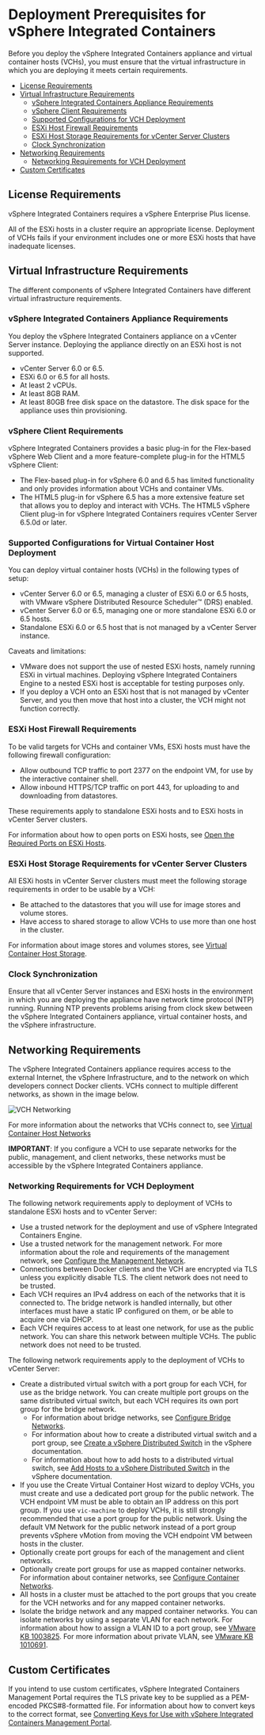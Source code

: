 # Deployment Prerequisites for vSphere Integrated Containers #

Before you deploy the vSphere Integrated Containers appliance and virtual container hosts (VCHs), you must ensure that the virtual infrastructure in which you are deploying it meets certain requirements.

- [License Requirements](#license)
- [Virtual Infrastructure Requirements](#vireqs)
  - [vSphere Integrated Containers Appliance Requirements](#appliancereqs)
  - [vSphere Client Requirements](#client)
  - [Supported Configurations for VCH Deployment](#configs)
  - [ESXi Host Firewall Requirements](#firewall)
  - [ESXi Host Storage Requirements for vCenter Server Clusters](#storage)
  - [Clock Synchronization](#clocksync)
- [Networking Requirements](#networkreqs)
  - [Networking Requirements for VCH Deployment](#vchnetworkreqs)
- [Custom Certificates](#customcerts)

## License Requirements <a id="license"></a>
vSphere Integrated Containers requires a vSphere Enterprise Plus license.

All of the ESXi hosts in a cluster require an appropriate license. Deployment of VCHs fails if your environment includes one or more ESXi hosts that have inadequate licenses. 

## Virtual Infrastructure Requirements <a id="vireqs"></a>

The different components of vSphere Integrated Containers have different virtual infrastructure requirements.

### vSphere Integrated Containers Appliance Requirements <a id="appliancereqs"></a>

You deploy the vSphere Integrated Containers appliance on a vCenter Server instance. Deploying the appliance directly on an ESXi host is not supported.

- vCenter Server 6.0 or 6.5.
- ESXi 6.0 or 6.5 for all hosts.
- At least 2 vCPUs.
- At least 8GB RAM.
- At least 80GB free disk space on the datastore. The disk space for the appliance uses thin provisioning.

### vSphere Client Requirements <a id="client"></a>

vSphere Integrated Containers provides a basic plug-in for the Flex-based vSphere Web Client and a more feature-complete plug-in for the HTML5 vSphere Client: 

- The Flex-based plug-in for vSphere 6.0 and 6.5 has limited functionality and only provides information about VCHs and container VMs. 
- The HTML5 plug-in for vSphere 6.5 has a more extensive feature set that allows you to deploy and interact with VCHs. The HTML5 vSphere Client plug-in for vSphere Integrated Containers requires vCenter Server 6.5.0d or later.

### Supported Configurations for Virtual Container Host Deployment <a id="configs"></a>

You can deploy virtual container hosts (VCHs) in the following types of setup:

* vCenter Server 6.0 or 6.5, managing a cluster of ESXi 6.0 or 6.5 hosts, with VMware vSphere Distributed Resource Scheduler&trade; (DRS) enabled.
* vCenter Server 6.0 or 6.5, managing one or more standalone ESXi 6.0 or 6.5 hosts.
* Standalone ESXi 6.0 or 6.5 host that is not managed by a vCenter Server instance.

Caveats and limitations:

- VMware does not support the use of nested ESXi hosts, namely running ESXi in virtual machines. Deploying vSphere Integrated Containers Engine to a nested ESXi host is acceptable for testing purposes only.
- If you deploy a VCH onto an ESXi host that is not managed by vCenter Server, and you then move that host into a cluster, the VCH might not function correctly.

### ESXi Host Firewall Requirements <a id="firewall"></a>

To be valid targets for VCHs and container VMs, ESXi hosts must have the following firewall configuration:
- Allow outbound TCP traffic to port 2377 on the endpoint VM, for use by the interactive container shell.
- Allow inbound HTTPS/TCP traffic on port 443, for uploading to and downloading from datastores.

These requirements apply to standalone ESXi hosts and to ESXi hosts in vCenter Server clusters.

For information about how to open ports on ESXi hosts, see [Open the Required Ports on ESXi Hosts](open_ports_on_hosts.md).

### ESXi Host Storage Requirements for vCenter Server Clusters <a id="storage"></a>

All ESXi hosts in vCenter Server clusters must meet the following storage requirements in order to be usable by a VCH:

- Be attached to the datastores that you will use for image stores and volume stores. 
- Have access to shared storage to allow VCHs to use more than one host in the cluster.

For information about image stores and volumes stores, see [Virtual Container Host Storage](vch_storage.md).

### Clock Synchronization <a id="clocksync"></a>

Ensure that all vCenter Server instances and ESXi hosts in the environment in which you are deploying the appliance have network time protocol (NTP) running. Running NTP prevents problems arising from clock skew between the vSphere Integrated Containers appliance, virtual container hosts, and the vSphere infrastructure.

## Networking Requirements  <a id="networkreqs"></a>

The vSphere Integrated Containers appliance requires access to the external Internet, the vSphere Infrastructure, and to the network on which developers connect Docker clients. VCHs connect to multiple different networks, as shown in the image below.

![VCH Networking](graphics/vic_networking.png)

For more information about the networks that VCHs connect to, see [Virtual Container Host Networks](vch_networking.md)

**IMPORTANT**: If you configure a VCH to use separate networks for the public, management, and client networks, these networks must be accessible by the vSphere Integrated Containers appliance.

### Networking Requirements for VCH Deployment <a id="vchnetworkreqs"></a>

The following network requirements apply to deployment of VCHs to standalone ESXi hosts and to vCenter Server:

- Use a trusted network for the deployment and use of vSphere Integrated Containers Engine.
- Use a trusted network for the management network. For more information about the role and requirements of the management network, see [Configure the Management Network](mgmt_network.md).
- Connections between Docker clients and the VCH are encrypted via TLS unless you explicitly disable TLS. The client network does not need to be trusted.
- Each VCH requires an IPv4 address on each of the networks that it is connected to. The bridge network is handled internally, but other interfaces must have a static IP configured on them, or be able to acquire one via DHCP.
- Each VCH requires access to at least one network, for use as the public network. You can share this network between multiple VCHs. The public network does not need to be trusted.

The following network requirements apply to the deployment of VCHs to vCenter Server: 
 
- Create a distributed virtual switch with a port group for each VCH, for use as the bridge network. You can create multiple port groups on the same distributed virtual switch, but each VCH requires its own port group for the bridge network. 
  - For information about bridge networks, see [Configure Bridge Networks](bridge_network.md). 
  - For information about how to create a distributed virtual switch and a port group, see [Create a vSphere Distributed Switch](https://docs.vmware.com/en/VMware-vSphere/6.5/com.vmware.vsphere.networking.doc/GUID-D21B3241-0AC9-437C-80B1-0C8043CC1D7D.html) in the vSphere  documentation. 
  - For information about how to add hosts to a distributed virtual switch, see [Add Hosts to a vSphere Distributed Switch](https://docs.vmware.com/en/VMware-vSphere/6.5/com.vmware.vsphere.networking.doc/GUID-E90C1B0D-82CB-4A3D-BE1B-0FDCD6575725.html) in the vSphere  documentation.
- If you use the Create Virtual Container Host wizard to deploy VCHs, you must create and use a dedicated port group for the public network. The VCH endpoint VM must be able to obtain an IP address on this port group. If you use `vic-machine` to deploy VCHs, it is still strongly recommended that use a port group for the public network. Using the default VM Network for the public network instead of a port group prevents vSphere vMotion from moving the VCH endpoint VM between hosts in the cluster. 
- Optionally create port groups for each of the management and client networks. 
- Optionally create port groups for use as mapped container networks. For information about container networks, see [Configure Container Networks](container_networks.md). 
- All hosts in a cluster must be attached to the port groups that you create for the VCH networks and for any mapped container networks.
- Isolate the bridge network and any mapped container networks. You can isolate networks by using a separate VLAN for each network. For information about how to assign a VLAN ID to a port group, see [VMware KB 1003825](https://kb.vmware.com/kb/1003825). For more information about private VLAN, see [VMware KB 1010691](https://kb.vmware.com/kb/1010691).

## Custom Certificates <a id="customcerts"></a>

If you intend to use custom certificates, vSphere Integrated Containers Management Portal requires the TLS private key to be supplied as a PEM-encoded PKCS#8-formatted file. For information about how to convert keys to the correct format, see [Converting Keys for Use with vSphere Integrated Containers Management Portal](vic_cert_reference.md#convertkeys).
